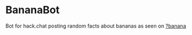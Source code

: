 # BananaBot

Bot for hack.chat posting random facts about bananas as seen on [?banana](https://hack.chat/?banana)
